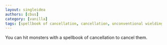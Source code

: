 ```yaml
---
layout: singleidea
authors: [cbus]
category: [vanilla]
tags: [spellbook of cancellation, cancellation, unconventional wielding]
---
```

You can hit monsters with a spellbook of cancellation to cancel them.
